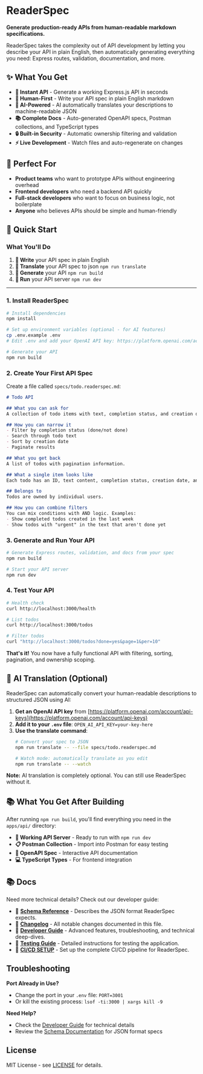 # ReaderSpec

**Generate production-ready APIs from human-readable markdown specifications.**

ReaderSpec takes the complexity out of API development by letting you describe your API in plain English, then automatically generating everything you need: Express routes, validation, documentation, and more.

## ✨ What You Get

- **🚀 Instant API** - Generate a working Express.js API in seconds
- **📝 Human-First** - Write your API spec in plain English markdown
- **🤖 AI-Powered** - AI automatically translates your descriptions to machine-readable JSON
- **📚 Complete Docs** - Auto-generated OpenAPI specs, Postman collections, and TypeScript types
- **🔒 Built-in Security** - Automatic ownership filtering and validation
- **⚡ Live Development** - Watch files and auto-regenerate on changes

## 🎯 Perfect For

- **Product teams** who want to prototype APIs without engineering overhead
- **Frontend developers** who need a backend API quickly
- **Full-stack developers** who want to focus on business logic, not boilerplate
- **Anyone** who believes APIs should be simple and human-friendly

## 🚀 Quick Start

### **What You'll Do**

1. **📝 Write** your API spec in plain English
2. **🤖 Translate** your API spec to json `npm run translate`
2. **🔨 Generate** your API `npm run build` 
4. **🚀 Run** your API server `npm run dev`

---

### 1. Install ReaderSpec

```bash
# Install dependencies
npm install

# Set up environment variables (optional - for AI features)
cp .env.example .env
# Edit .env and add your OpenAI API key: https://platform.openai.com/account/api-keys

# Generate your API
npm run build
```

### 2. Create Your First API Spec

Create a file called `specs/todo.readerspec.md`:

```markdown
# Todo API

## What you can ask for
A collection of todo items with text, completion status, and creation dates.

## How you can narrow it
- Filter by completion status (done/not done)
- Search through todo text
- Sort by creation date
- Paginate results

## What you get back
A list of todos with pagination information.

## What a single item looks like
Each todo has an ID, text content, completion status, creation date, and user ID.

## Belongs to
Todos are owned by individual users.

## How you can combine filters
You can mix conditions with AND logic. Examples:
- Show completed todos created in the last week
- Show todos with "urgent" in the text that aren't done yet
```

### 3. Generate and Run Your API

```bash
# Generate Express routes, validation, and docs from your spec
npm run build

# Start your API server
npm run dev
```

### 4. Test Your API

```bash
# Health check
curl http://localhost:3000/health

# List todos
curl http://localhost:3000/todos

# Filter todos
curl "http://localhost:3000/todos?done=yes&page=1&per=10"
```

**That's it!** You now have a fully functional API with filtering, sorting, pagination, and ownership scoping.

## 🤖 AI Translation (Optional)

ReaderSpec can automatically convert your human-readable descriptions to structured JSON using AI:

1. **Get an OpenAI API key** from [https://platform.openai.com/account/api-keys](https://platform.openai.com/account/api-keys)
2. **Add it to your `.env` file**: `OPEN_AI_API_KEY=your-key-here`
3. **Use the translate command**:
   ```bash
   # Convert your spec to JSON
   npm run translate -- --file specs/todo.readerspec.md
   
   # Watch mode: automatically translate as you edit
   npm run translate -- --watch
   ```

**Note:** AI translation is completely optional. You can still use ReaderSpec without it.

## 📚 What You Get After Building

After running `npm run build`, you'll find everything you need in the `apps/api/` directory:

- **🚀 Working API Server** - Ready to run with `npm run dev`
- **📋 Postman Collection** - Import into Postman for easy testing
- **📖 OpenAPI Spec** - Interactive API documentation
- **💻 TypeScript Types** - For frontend integration


## 📚 Docs

Need more technical details? Check out our developer guide:

- 📖 **[Schema Reference](docs/SCHEMA.md)** - Describes the JSON format ReaderSpec expects.
- 📖 **[Changelog](docs/CHANGELOG.md)** - All notable changes documented in this file.
- 📖 **[Developer Guide](docs/DEVELOPER.md)** - Advanced features, troubleshooting, and technical deep-dives.
- 📖 **[Testing Guide](docs/TESTING.md)** - Detailed instructions for testing the application.
- 📖 **[CI/CD SETUP](docs/CI_CD.md)** - Set up the complete CI/CD pipeline for ReaderSpec.


## Troubleshooting

**Port Already in Use?**
- Change the port in your `.env` file: `PORT=3001`
- Or kill the existing process: `lsof -ti:3000 | xargs kill -9`

**Need Help?**
- Check the [Developer Guide](docs/DEVELOPER.md) for technical details
- Review the [Schema Documentation](docs/SCHEMA.md) for JSON format specs

## License

MIT License - see [LICENSE](LICENSE) for details.
